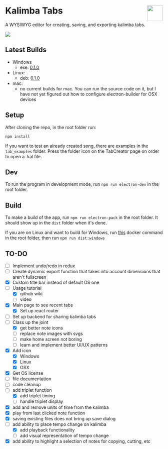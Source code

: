 # Kalimba Tabs <img src="https://github.com/oakleyaidan21/kalimba-tabs/blob/master/public/assets/newkalimbaicon.png?raw=true" width="50px" height="50px" align="right"/>

A WYSIWYG editor for creating, saving, and exporting kalimba tabs.

![](https://imgur.com/5UPPuUK.png)

## Latest Builds

- Windows
  - exe: <a href="https://drive.google.com/file/d/18JW0JVdcZn1cboLW6MbRHQnjvMzzC2zj/view?usp=sharing" target="_blank">0.1.0</a>
- Linux: 
  - deb: <a href="https://drive.google.com/file/d/1uvj0Vwdkfa_u-2nUs4LszUmvyhLVwUlq/view?usp=sharing" target="_blank">0.1.0</a>
- mac: 
  - no current builds for mac. You can run the source code on it, but I have not yet figured out how to configure electron-builder for OSX devices

## Setup

After cloning the repo, in the root folder run:

`npm install`

If you want to test an already created song, there are examples in the `tab_examples` folder. Press the folder icon on the TabCreator page on order to open a .kal file.

## Dev

To run the program in development mode, run `npm run electron-dev` in the root folder.

## Build

To make a build of the app, run `npm run electron-pack` in the root folder. It should show up in the `dist` folder when it's done.

If you are on Linux and want to build for Windows, run [this](https://gist.githubusercontent.com/jamzi/aff85aa192b8addab2b560db5d849a2a/raw/70c5b6f5816cc8b743853dae7b335418faa18b1f/gistfile1.txt) docker command in the root folder, then run `npm run dist:windows`

## TO-DO

- [ ] Implement undo/redo in redux
- [ ] Create dynamic export function that takes into account dimensions that aren't fullscreen
- [x] Custom title bar instead of default OS one
- [ ] Usage tutorial
  - [x] github wiki
  - [ ] video
- [x] Main page to see recent tabs
  - [x] Set up react router
- [ ] Set up backend for sharing kalimba tabs
- [ ] Class up the joint
  - [x] get better note icons
  - [ ] replace note images with svgs
  - [ ] make home screen not boring
  - [ ] learn and implement better UI/UX patterns
- [x] Add icon
  - [x] Windows
  - [x] Linux
  - [x] OSX
- [x] Get OS license
- [ ] file documentation
- [ ] code cleanup
- [ ] add triplet function
  - [x] add triplet timing
  - [ ] handle triplet display
- [x] add and remove units of time from the kalimba
- [x] play from last clicked note function
- [x] saving existing files does not bring up save dialog
- [ ] add ability to place tempo change on kalimba
  - [x] add playback functionality
  - [ ] add visual representation of tempo change
- [x] add ability to highlight a selection of notes for copying, cutting, etc
